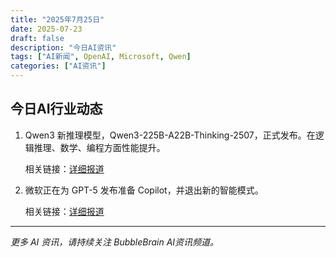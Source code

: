 ```yaml
---
title: "2025年7月25日"
date: 2025-07-23
draft: false
description: "今日AI资讯"
tags: ["AI新闻", OpenAI, Microsoft, Qwen]
categories: ["AI资讯"]
---
```


## 今日AI行业动态

1. Qwen3 新推理模型，Qwen3-225B-A22B-Thinking-2507，正式发布。在逻辑推理、数学、编程方面性能提升。

    相关链接：[详细报道](https://x.com/Alibaba_Qwen/status/1948688466386280706)  

2. 微软正在为 GPT-5 发布准备 Copilot，并退出新的智能模式。

    相关链接：[详细报道](https://x.com/testingcatalog/status/1948522204226093073)  

---

*更多 AI 资讯，请持续关注 BubbleBrain AI资讯频道。*